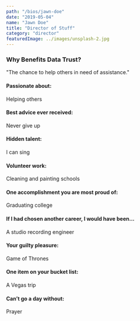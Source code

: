 ```yaml
---
path: "/bios/jawn-doe"
date: "2019-05-04"
name: "Jawn Doe"
title: "Director of Stuff"
category: "director"
featuredImage: ../images/unsplash-2.jpg
---
```

<section class="section-biodetailwhybdt doc-section clear">
		<div class="section-biodetailwhybdt-content clear"><div class=""><h3>Why Benefits Data Trust?</h3><p class="bio-whybdt">"The chance to help others in need of assistance."</p></div></div></section>
	<section class="section-biodetailcontent doc-section clear">
		<div class="section-biodetailcontent-content clear">
<div class="bio-content bio-content-col1"><h4>Passionate about:</h4>
<p>Helping others</p>
<h4>Best advice ever received:</h4>
<p>Never give up</p>
<h4>Hidden talent:</h4>
<p>I can sing</p>
</div><div class="bio-content bio-content-col2"><h4>Volunteer work:</h4>
<p>Cleaning and painting schools</p>
<h4>One accomplishment you are most proud of:</h4>
<p>Graduating college</p>
<h4>If I had chosen another career, I would have been…</h4>
<p>A studio recording engineer</p>
</div><div class="bio-content bio-content-col3"><h4>Your guilty pleasure:</h4>
<p>Game of Thrones</p>
<h4>One item on your bucket list:</h4>
<p>A Vegas trip</p>
<h4>Can&#8217;t go a day without:</h4>
<p>Prayer</p>
</div>			
		</div>
	</section>